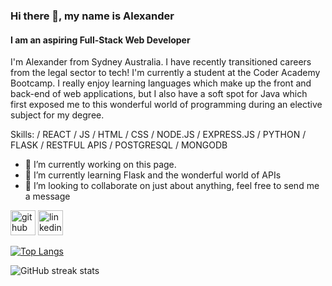 ### Hi there 👋, my name is Alexander
#### I am an aspiring Full-Stack Web Developer
I'm Alexander from Sydney Australia. I have recently transitioned careers from the legal sector to tech! I'm currently a student at the Coder Academy Bootcamp. I really enjoy learning languages which make up the front and back-end of web applications, but I also have a soft spot for Java which first exposed me to this wonderful world of programming during an elective subject for my degree.

Skills: / REACT / JS / HTML / CSS / NODE.JS / EXPRESS.JS / PYTHON / FLASK / RESTFUL APIS / POSTGRESQL / MONGODB

- 🔭 I’m currently working on this page. 
- 🌱 I’m currently learning Flask and the wonderful world of APIs 
- 👯 I’m looking to collaborate on just about anything, feel free to send me a message 


[<img src='https://cdn.jsdelivr.net/npm/simple-icons@3.0.1/icons/github.svg' alt='github' height='40'>](https://github.com/Andrios17)  [<img src='https://cdn.jsdelivr.net/npm/simple-icons@3.0.1/icons/linkedin.svg' alt='linkedin' height='40'>](https://www.linkedin.com/in/alexanderandriopoulos/)  

[![Top Langs](https://github-readme-stats.vercel.app/api/top-langs/?username=Andrios17)](https://github.com/anuraghazra/github-readme-stats)

![GitHub streak stats](https://streak-stats.demolab.com/?user=Andrios17)  

